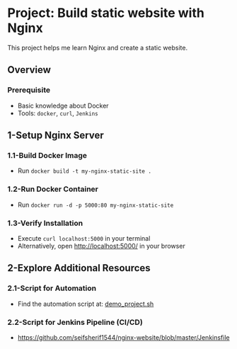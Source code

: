 # Project: Build static website with Nginx

This project helps me learn Nginx and create a static website.

## Overview
 
### Prerequisite

- Basic knowledge about Docker
- Tools: `docker`, `curl`, `Jenkins`

## 1-Setup Nginx Server

### 1.1-Build Docker Image

- Run `docker build -t my-nginx-static-site .`

### 1.2-Run Docker Container

- Run `docker run -d -p 5000:80 my-nginx-static-site`

### 1.3-Verify Installation

- Execute `curl localhost:5000` in your terminal
- Alternatively, open [http://localhost:5000/](http://localhost:5000/) in your browser

## 2-Explore Additional Resources

### 2.1-Script for Automation

- Find the automation script at: [demo_project.sh](./demo_project.sh)

### 2.2-Script for Jenkins Pipeline (CI/CD)

- https://github.com/seifsherif1544/nginx-website/blob/master/Jenkinsfile



